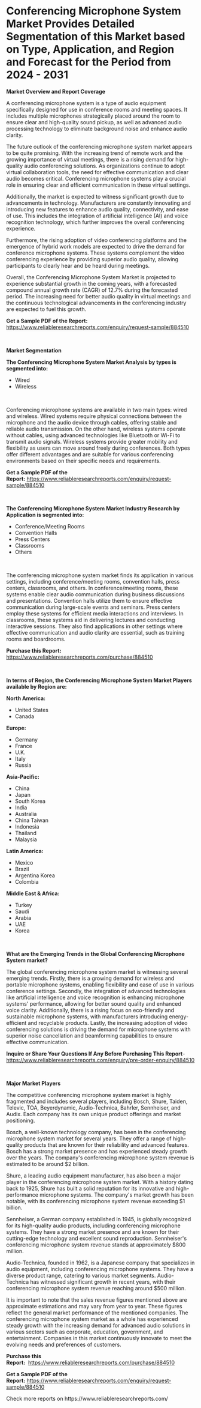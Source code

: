 <p><h1>Conferencing Microphone System Market Provides Detailed Segmentation of this Market based on Type, Application, and Region and Forecast for the Period from 2024 - 2031</h1></p><p><strong>Market Overview and Report Coverage</strong></p>
<p><p>A conferencing microphone system is a type of audio equipment specifically designed for use in conference rooms and meeting spaces. It includes multiple microphones strategically placed around the room to ensure clear and high-quality sound pickup, as well as advanced audio processing technology to eliminate background noise and enhance audio clarity.</p><p>The future outlook of the conferencing microphone system market appears to be quite promising. With the increasing trend of remote work and the growing importance of virtual meetings, there is a rising demand for high-quality audio conferencing solutions. As organizations continue to adopt virtual collaboration tools, the need for effective communication and clear audio becomes critical. Conferencing microphone systems play a crucial role in ensuring clear and efficient communication in these virtual settings.</p><p>Additionally, the market is expected to witness significant growth due to advancements in technology. Manufacturers are constantly innovating and introducing new features to enhance audio quality, connectivity, and ease of use. This includes the integration of artificial intelligence (AI) and voice recognition technology, which further improves the overall conferencing experience.</p><p>Furthermore, the rising adoption of video conferencing platforms and the emergence of hybrid work models are expected to drive the demand for conference microphone systems. These systems complement the video conferencing experience by providing superior audio quality, allowing participants to clearly hear and be heard during meetings.</p><p>Overall, the Conferencing Microphone System Market is projected to experience substantial growth in the coming years, with a forecasted compound annual growth rate (CAGR) of 12.7% during the forecasted period. The increasing need for better audio quality in virtual meetings and the continuous technological advancements in the conferencing industry are expected to fuel this growth.</p></p>
<p><strong>Get a Sample PDF of the Report:</strong> <a href="https://www.reliableresearchreports.com/enquiry/request-sample/884510">https://www.reliableresearchreports.com/enquiry/request-sample/884510</a></p>
<p>&nbsp;</p>
<p><strong>Market Segmentation</strong></p>
<p><strong>The Conferencing Microphone System Market Analysis by types is segmented into:</strong></p>
<p><ul><li>Wired</li><li>Wireless</li></ul></p>
<p>&nbsp;</p>
<p><p>Conferencing microphone systems are available in two main types: wired and wireless. Wired systems require physical connections between the microphone and the audio device through cables, offering stable and reliable audio transmission. On the other hand, wireless systems operate without cables, using advanced technologies like Bluetooth or Wi-Fi to transmit audio signals. Wireless systems provide greater mobility and flexibility as users can move around freely during conferences. Both types offer different advantages and are suitable for various conferencing environments based on their specific needs and requirements.</p></p>
<p><strong>Get a Sample PDF of the Report:</strong>&nbsp;<a href="https://www.reliableresearchreports.com/enquiry/request-sample/884510">https://www.reliableresearchreports.com/enquiry/request-sample/884510</a></p>
<p>&nbsp;</p>
<p><strong>The Conferencing Microphone System Market Industry Research by Application is segmented into:</strong></p>
<p><ul><li>Conference/Meeting Rooms</li><li>Convention Halls</li><li>Press Centers</li><li>Classrooms</li><li>Others</li></ul></p>
<p>&nbsp;</p>
<p><p>The conferencing microphone system market finds its application in various settings, including conference/meeting rooms, convention halls, press centers, classrooms, and others. In conference/meeting rooms, these systems enable clear audio communication during business discussions and presentations. Convention halls utilize them to ensure effective communication during large-scale events and seminars. Press centers employ these systems for efficient media interactions and interviews. In classrooms, these systems aid in delivering lectures and conducting interactive sessions. They also find applications in other settings where effective communication and audio clarity are essential, such as training rooms and boardrooms.</p></p>
<p><strong>Purchase this Report:</strong>&nbsp; <a href="https://www.reliableresearchreports.com/purchase/884510">https://www.reliableresearchreports.com/purchase/884510</a></p>
<p>&nbsp;</p>
<p><strong>In terms of Region, the Conferencing Microphone System Market Players available by Region are:</strong></p>
<p>
    <p> <strong> North America: </strong>
        <ul>
            <li>United States</li>
            <li>Canada</li>
        </ul>
        </p> 
    <p> <strong> Europe: </strong>
        <ul>
            <li>Germany</li>
            <li>France</li>
            <li>U.K.</li>
            <li>Italy</li>
            <li>Russia</li>
        </ul>
        </p> 
    <p> <strong> Asia-Pacific: </strong>
        <ul>
            <li>China</li>
            <li>Japan</li>
            <li>South Korea</li>
            <li>India</li>
            <li>Australia</li>
            <li>China Taiwan</li>
            <li>Indonesia</li>
            <li>Thailand</li>
            <li>Malaysia</li>
        </ul>
        </p> 
    <p> <strong> Latin America: </strong>
        <ul>
            <li>Mexico</li>
            <li>Brazil</li>
            <li>Argentina Korea</li>
            <li>Colombia</li>
        </ul>
        </p> 
    <p> <strong> Middle East & Africa: </strong>
        <ul>
            <li>Turkey</li>
            <li>Saudi</li>
            <li>Arabia</li>
            <li>UAE</li>
            <li>Korea</li>
        </ul>
    </p>
    </p>
<p>&nbsp;</p>
<p><strong>What are the Emerging Trends in the Global Conferencing Microphone System market?</strong></p>
<p><p>The global conferencing microphone system market is witnessing several emerging trends. Firstly, there is a growing demand for wireless and portable microphone systems, enabling flexibility and ease of use in various conference settings. Secondly, the integration of advanced technologies like artificial intelligence and voice recognition is enhancing microphone systems' performance, allowing for better sound quality and enhanced voice clarity. Additionally, there is a rising focus on eco-friendly and sustainable microphone systems, with manufacturers introducing energy-efficient and recyclable products. Lastly, the increasing adoption of video conferencing solutions is driving the demand for microphone systems with superior noise cancellation and beamforming capabilities to ensure effective communication.</p></p>
<p><strong>Inquire or Share Your Questions If Any Before Purchasing This Report</strong>- <a href="https://www.reliableresearchreports.com/enquiry/pre-order-enquiry/884510">https://www.reliableresearchreports.com/enquiry/pre-order-enquiry/884510</a></p>
<p>&nbsp;</p>
<p><strong>Major Market Players</strong></p>
<p><p>The competitive conferencing microphone system market is highly fragmented and includes several players, including Bosch, Shure, Taiden, Televic, TOA, Beyerdynamic, Audio-Technica, Bahrler, Sennheiser, and Audix. Each company has its own unique product offerings and market positioning. </p><p>Bosch, a well-known technology company, has been in the conferencing microphone system market for several years. They offer a range of high-quality products that are known for their reliability and advanced features. Bosch has a strong market presence and has experienced steady growth over the years. The company's conferencing microphone system revenue is estimated to be around $2 billion.</p><p>Shure, a leading audio equipment manufacturer, has also been a major player in the conferencing microphone system market. With a history dating back to 1925, Shure has built a solid reputation for its innovative and high-performance microphone systems. The company's market growth has been notable, with its conferencing microphone system revenue exceeding $1 billion.</p><p>Sennheiser, a German company established in 1945, is globally recognized for its high-quality audio products, including conferencing microphone systems. They have a strong market presence and are known for their cutting-edge technology and excellent sound reproduction. Sennheiser's conferencing microphone system revenue stands at approximately $800 million.</p><p>Audio-Technica, founded in 1962, is a Japanese company that specializes in audio equipment, including conferencing microphone systems. They have a diverse product range, catering to various market segments. Audio-Technica has witnessed significant growth in recent years, with their conferencing microphone system revenue reaching around $500 million.</p><p>It is important to note that the sales revenue figures mentioned above are approximate estimations and may vary from year to year. These figures reflect the general market performance of the mentioned companies. The conferencing microphone system market as a whole has experienced steady growth with the increasing demand for advanced audio solutions in various sectors such as corporate, education, government, and entertainment. Companies in this market continuously innovate to meet the evolving needs and preferences of customers.</p></p>
<p><strong>Purchase this Report:</strong>&nbsp;&nbsp;<a href="https://www.reliableresearchreports.com/purchase/884510">https://www.reliableresearchreports.com/purchase/884510</a></p>
<p></p>
<p><strong>Get a Sample PDF of the Report:</strong>&nbsp;<a href="https://www.reliableresearchreports.com/enquiry/request-sample/884510">https://www.reliableresearchreports.com/enquiry/request-sample/884510</a></p>
<p>Check more reports on https://www.reliableresearchreports.com/</p>